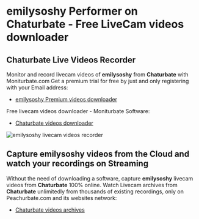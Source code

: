 # emilysoshy Performer on Chaturbate - Free LiveCam videos downloader

## Chaturbate Live Videos Recorder

Monitor and record livecam videos of **emilysoshy** from **Chaturbate** with Moniturbate.com
Get a premium trial for free by just and only registering with your Email address:
* [emilysoshy Premium videos downloader](https://moniturbate.com/request-demo-licence-key.html)

Free livecam videos downloader - Moniturbate Software:
* [Chaturbate videos downloader](https://moniturbate.com/moniturbate-download-software.html)

![emilysoshy livecam videos recorder](https://peachurnet.com/templates/moniturbate-software.png)


## Capture emilysoshy videos from the Cloud and watch your recordings on Streaming

Without the need of downloading a software, capture **emilysoshy** livecam videos from **Chaturbate** 100% online.
Watch Livecam archives from **Chaturbate** unlimitedly from thousands of existing recordings, only on Peachurbate.com and its websites network:
* [Chaturbate videos archives](https://peachurnet.com/)